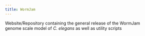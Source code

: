 ```yaml
---
title: WormJam
---
```


Website/Repository containing the general release of the WormJam genome scale model of *C. elegans* as well as utility scripts
